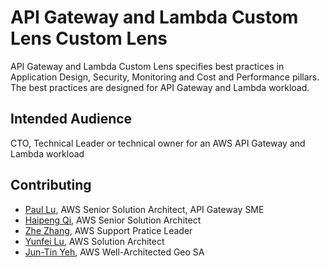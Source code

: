 # API Gateway and Lambda Custom Lens Custom Lens

API Gateway and Lambda Custom Lens specifies best practices in Application Design, Security, Monitoring and Cost and Performance pillars. The best practices are designed for API Gateway and Lambda workload. 

## Intended Audience

CTO, Technical Leader or technical owner for an AWS API Gateway and Lambda workload

## Contributing

- [Paul Lu](mailto:weichil@amazon.com), AWS Senior Solution Architect, API Gateway SME
- [Haipeng Qi](mailto:haipenq@amazon.com), AWS Senior Solution Architect
- [Zhe Zhang](mailto:zzhe@amazon.com), AWS Support Pratice Leader
- [Yunfei Lu](mailto:yunfeilu@amazon.com), AWS Solution Architect
- [Jun-Tin Yeh](mailto:bobyeh@amazon.com), AWS Well-Architected Geo SA
